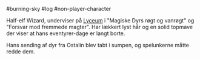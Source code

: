 #burning-sky #log #non-player-character

Half-elf Wizard, underviser på [Lyceum](Lyceum.md) i "Magiske Dyrs røgt og vanrøgt" og "Forsvar mod fremmede magter".  Har lækkert lyst hår og en solid topmave der viser at hans eventyrer-dage er langt borte.
Hans sending af dyr fra Ostalin blev tabt i sumpen, og spelunkerne måtte redde dem.
